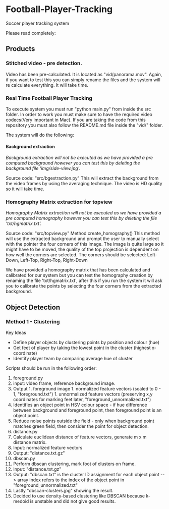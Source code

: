 # Football-Player-Tracking
Soccer player tracking system

Please read completely:
## Products

### Stitched video - pre detection.
Video has been pre-calculated. It is located as "vid/panorama.mov". Again, if you want to test this you can simply rename the files and the system will re calculate everything. It will take time. 

### Real Time Football Player Tracking
To execute system you must run "python main.py" from inside the src folder. In order to work you must make sure to have the required video codecs(Very important in Mac). If you are taking the code from this repository you must also follow the README.md file inside the "vid/" folder.

The system will do the following:
#### Background extraction
*Background extraction will not be executed as we have provided a pre computed background however you can test this by deleting the background file 'img/side-view.jpg'.* 

Source code: "src/bgextraction.py"
This will extract the background from the video frames by using the averaging technique. The video is HD quality so it will take time. 

### Homography Matrix extraction for topview
*Homography Matrix extraction will not be executed as we have provided a pre computed homography however you can test this by deleting the file 'txt/hgmatrix.txt'.* 

Source code: "src/topview.py" Method create_homography()
This method will use the extracted background and prompt the user to manually select with the pointer the four corners of this image. The image is quite large so it might have to be moved, the quality of the top projection is dependent on how well the corners are selected. The corners should be selected: Left-Down, Left-Top, Right-Top, Right-Down


We have provided a homography matrix that has been calculated and calibrated for our system but you can test the homography creation by renaming the file 'txt/hgmatrix.txt', after this if you run the system it will ask you to calibrate the points by selecting the four corners from the extracted background.



## Object Detection

### Method 1 - Clustering

Key Ideas
- Define player objects by clustering points by position and colour (hue)
- Get feet of player by taking the lowest point in the cluster (highest x-coordinate)
- Identify player team by comparing average hue of cluster

Scripts should be run in the following order:

1. foreground.py
  1. input: video frame, reference background image.
  1. Output
    1. foreground image
    1. normalized feature vectors (scaled to 0 - 1, "foreground.txt")
    1. unnormalized feature vectors (preserving x,y coordinates for marking feet later, "foreground_unnormalized.txt")
  1. Identifies an object point in HSV colour space - if hue difference between background and foreground point, then foreground point is an object point.
  1. Reduce noise points outside the field - only when background point matches green field, then consider the point for object detection.
1. distance.py
  1. Calculate euclidean distance of feature vectors, generate m x m distance matrix.
  1. Input: normalized feature vectors
  1. Output: "distance.txt.gz"
1. dbscan.py
  1. Perform dbscan clustering, mark foot of clusters on frame. 
  1. Input: "distance.txt.gz"
  1. Output: "dbscan.txt" is the cluster ID assignment for each object point --> array index refers to the index of the object point in "foreground_unnormalized.txt"
  1. Lastly "dbscan-clusters.jpg" showing the result.
  1. Decided to use density-based clustering like DBSCAN because k-medoid is unstable and did not give good results.
